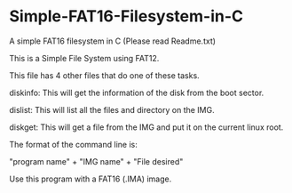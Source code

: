 Simple-FAT16-Filesystem-in-C
============================

A simple FAT16 filesystem in C (Please read Readme.txt)

This is a Simple File System using FAT12.

This file has 4 other files that do one of these tasks.

diskinfo: This will get the information of the disk from the boot sector.

dislist: This will list all the files and directory on the IMG.

diskget: This will get a file from the IMG and put it on the current linux root.


The format of the command line is:

"program name" + "IMG name" + "File desired"

Use this program with a FAT16 (.IMA) image.
